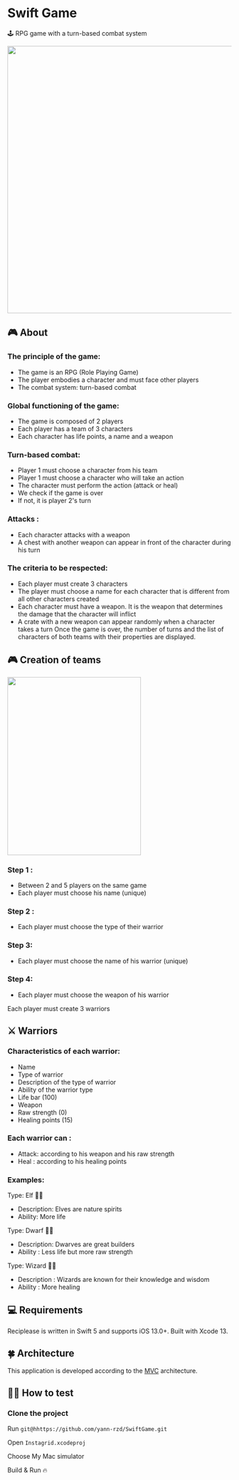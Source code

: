 # Swift Game
🕹️ RPG game with a turn-based combat system

<img src="https://i.imgur.com/Y1Rm1QG.png" width="600" height="600">

## 🎮 About
### The principle of the game:
- The game is an RPG (Role Playing Game)
- The player embodies a character and must face other players
- The combat system: turn-based combat

### Global functioning of the game:
- The game is composed of 2 players
- Each player has a team of 3 characters
- Each character has life points, a name and a weapon

### Turn-based combat:
- Player 1 must choose a character from his team
- Player 1 must choose a character who will take an action
- The character must perform the action (attack or heal)
- We check if the game is over
- If not, it is player 2's turn

### Attacks :
- Each character attacks with a weapon
- A chest with another weapon can appear in front of the character during his turn

### The criteria to be respected:
- Each player must create 3 characters
- The player must choose a name for each character that is different from all other characters created
- Each character must have a weapon. It is the weapon that determines the damage that the character will inflict
- A crate with a new weapon can appear randomly when a character takes a turn
Once the game is over, the number of turns and the list of characters of both teams with their properties are displayed.

## 🎮 Creation of teams
<img src="https://i.imgur.com/zKuG7Ak.png" width="300" height="400">

### Step 1 : 
- Between 2 and 5 players on the same game
- Each player must choose his name (unique)

### Step 2 :
- Each player must choose the type of their warrior

### Step 3:
- Each player must choose the name of his warrior (unique)

### Step 4:
- Each player must choose the weapon of his warrior

Each player must create 3 warriors

## ⚔️ Warriors
### Characteristics of each warrior:
- Name
- Type of warrior
- Description of the type of warrior
- Ability of the warrior type
- Life bar (100)
- Weapon
- Raw strength (0)
- Healing points (15)

### Each warrior can :
- Attack: according to his weapon and his raw strength
- Heal : according to his healing points

### Examples:

Type: Elf 🧝‍♀️
- Description: Elves are nature spirits 
- Ability: More life

Type: Dwarf 👨‍🔧
- Description: Dwarves are great builders
- Ability : Less life but more raw strength

Type: Wizard 🧙‍♂️
- Description : Wizards are known for their knowledge and wisdom
- Ability : More healing

## 💻 Requirements
Reciplease is written in Swift 5 and supports iOS 13.0+. Built with Xcode 13.

## 🍀 Architecture
This application is developed according to the [MVC](https://medium.com/@joespinelli_6190/mvc-model-view-controller-ef878e2fd6f5) architecture.

## 🕵️‍♂️ How to test 
### Clone the project

Run `git@hhttps://github.com/yann-rzd/SwiftGame.git`

Open `Instagrid.xcodeproj`

Choose My Mac simulator

Build & Run 🔥
